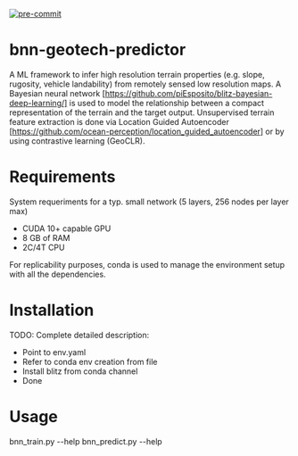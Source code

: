 [![pre-commit](https://img.shields.io/badge/pre--commit-enabled-brightgreen?logo=pre-commit)](https://github.com/pre-commit/pre-commit)

# bnn-geotech-predictor
A ML framework to infer high resolution terrain properties (e.g. slope, rugosity, vehicle landability) from remotely
sensed low resolution maps. A Bayesian neural network [https://github.com/piEsposito/blitz-bayesian-deep-learning/] is used to model the relationship between a compact representation of the terrain and the target output. Unsupervised terrain feature extraction is done via  Location Guided Autoencoder [https://github.com/ocean-perception/location_guided_autoencoder] or by using contrastive learning (GeoCLR).

# Requirements
System requeriments for a typ. small network (5 layers, 256 nodes per layer max)
* CUDA 10+ capable GPU
* 8 GB of RAM
* 2C/4T CPU

For replicability purposes, conda is used to manage the environment setup with all the dependencies.

# Installation
TODO: Complete detailed description:
* Point to env.yaml
* Refer to conda env creation from file
* Install blitz from conda channel
* Done

# Usage
bnn_train.py --help
bnn_predict.py --help

